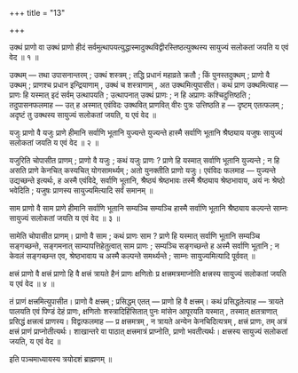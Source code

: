 +++
title = "13"

+++

उक्थं प्राणो वा उक्थं प्राणो हीदं सर्वमुत्थापयत्युद्धास्मादुक्थविद्वीरस्तिष्ठत्युक्थस्य सायुज्यं सलोकतां जयति य एवं वेद ॥ १ ॥

उक्थम् — तथा उपासनान्तरम् ; उक्थं शस्त्रम् ; तद्धि प्रधानं महाव्रते क्रतौ ; किं पुनस्तदुक्थम् ; प्राणो वै उक्थम् ; प्राणश्च प्रधान इन्द्रियाणाम् , उक्थं च शस्त्राणाम् , अत उक्थमित्युपासीत। कथं प्राण उक्थमित्याह — प्राणः हि यस्मात् इदं सर्वम् उत्थापयति ; उत्थापनात् उक्थं प्राणः ; न हि अप्राणः कश्चिदुत्तिष्ठति ; तदुपासनफलमाह — उत् ह अस्मात् एवंविदः उक्थवित् प्राणवित् वीरः पुत्रः उत्तिष्ठति ह — दृष्टम् एतत्फलम् ; अदृष्टं तु उक्थस्य सायुज्यं सलोकतां जयति, य एवं वेद ॥

यजुः प्राणो वै यजुः प्राणे हीमानि सर्वाणि भूतानि युज्यन्ते युज्यन्ते हास्मै सर्वाणि भूतानि श्रैष्ठ्याय यजुषः सायुज्यं सलोकतां जयति य एवं वेद ॥ २ ॥

यजुरिति चोपासीत प्राणम् ; प्राणो वै यजुः ; कथं यजुः प्राणः ? प्राणे हि यस्मात् सर्वाणि भूतानि युज्यन्ते ; न हि असति प्राणे केनचित् कस्यचित् योगसामर्थ्यम् ; अतो युनक्तीति प्राणो यजुः। एवंविदः फलमाह — युज्यन्ते उद्यच्छन्ते इत्यर्थः, ह अस्मै एवंविदे, सर्वाणि भूतानि, श्रैष्ठ्यं श्रेष्ठभावः तस्मै श्रैष्ठ्याय श्रेष्ठभावाय, अयं नः श्रेष्ठो भवेदिति ; यजुषः प्राणस्य सायुज्यमित्यादि सर्वं समानम् ॥

साम प्राणो वै साम प्राणे हीमानि सर्वाणि भूतानि सम्यञ्चि सम्यञ्चि हास्मै सर्वाणि भूतानि श्रैष्ठ्याय कल्पन्ते साम्नः सायुज्यं सलोकतां जयति य एवं वेद ॥ ३ ॥

सामेति चोपासीत प्राणम्। प्राणो वै साम ; कथं प्राणः साम ? प्राणे हि यस्मात् सर्वाणि भूतानि सम्यञ्चि सङ्गच्छन्ते, सङ्गमनात् साम्यापत्तिहेतुत्वात् साम प्राणः ; सम्यञ्चि सङ्गच्छन्ते ह अस्मै सर्वाणि भूतानि ; न केवलं सङ्गच्छन्त एव, श्रेष्ठभावाय च अस्मै कल्पन्ते समर्थ्यन्ते ; साम्नः सायुज्यमित्यादि पूर्ववत् ॥

क्षत्त्रं प्राणो वै क्षत्त्रं प्राणो हि वै क्षत्त्रं त्रायते हैनं प्राणः क्षणितोः प्र क्षत्त्रमत्रमाप्नोति क्षत्त्रस्य सायुज्यं सलोकतां जयति य एवं वेद ॥ ४ ॥

तं प्राणं क्षत्त्रमित्युपासीत। प्राणो वै क्षत्त्रम् ; प्रसिद्धम् एतत् — प्राणो हि वै क्षत्त्रम्। कथं प्रसिद्धतेत्याह — त्रायते पालयति एवं पिण्डं देहं प्राणः, क्षणितोः शस्त्रादिहिंसितात् पुनः मांसेन आपूरयति यस्मात् , तस्मात् क्षतत्राणात् प्रसिद्धं क्षत्त्रत्वं प्राणस्य। विद्वत्फलमाह — प्र क्षत्त्रमत्रम् , न त्रायते अन्येन केनचिदित्यत्रम् , क्षत्त्रं प्राणः, तम् अत्रं क्षत्त्रं प्राणं प्राप्नोतीत्यर्थः। शाखान्तरे वा पाठात् क्षत्त्रमात्रं प्राप्नोति, प्राणो भवतीत्यर्थः। क्षत्त्रस्य सायुज्यं सलोकतां जयति, य एवं वेद ॥

इति पञ्चमाध्यायस्य त्रयोदशं ब्राह्मणम् ॥
